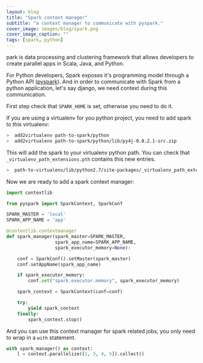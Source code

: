 ```yaml
---
layout: blog
title: "Spark context manager"
subtitle: "a context manager to communicate with pyspark."
cover_image: images/blog/spark.png
cover_image_caption: ""
tags: [spark, python]
---
```

park is data processing and clustering framework that allows developers to create parallel apps in Scala, Java, and Python.

For Python developers, Spark exposes it's programming model through a Python API ([pyspark](https://spark.apache.org/docs/latest/api/python/index.html)). And in order to communicate with Spark from a python application, let's say django, we need context during this communication.

First step check that `SPARK_HOME` is set, otherwise you need to do it.

If you are using a virtualenv for you python project, you need to add spark to this virtualenv:

```bash
>  add2virtualenv path-to-spark/python
>  add2virtualenv path-to-spark/python/lib/py4j-0.8.2.1-src.zip
```

 This will add the spark to your virtualenv python path. You can check that `_virtualenv_path_extensions.pth` contains this new entries.

```bash
>  path-to-virtualenv/lib/python2.7/site-packages/_virtualenv_path_extensions.pth
```

Now we are ready to add a spark context manager:

```python
import contextlib

from pyspark import SparkContext, SparkConf

SPARK_MASTER = 'local'
SPARK_APP_NAME = 'app'

@contextlib.contextmanager
def spark_manager(spark_master=SPARK_MASTER,
                  spark_app_name=SPARK_APP_NAME,
                  spark_executor_memory=None):

    conf = SparkConf().setMaster(spark_master)
    conf.setAppName(spark_app_name)

    if spark_executor_memory:
        conf.set("spark.executor.memory", spark_executor_memory)

    spark_context = SparkContext(conf=conf)

    try:
        yield spark_context
    finally:
        spark_context.stop()
```

And you can use this context manager for spark related jobs, you only need to wrap in a `with` statement.

```python
with spark_manager() as context:
    l = context.parallelize([1, 3, 4, 5]).collect()
```
